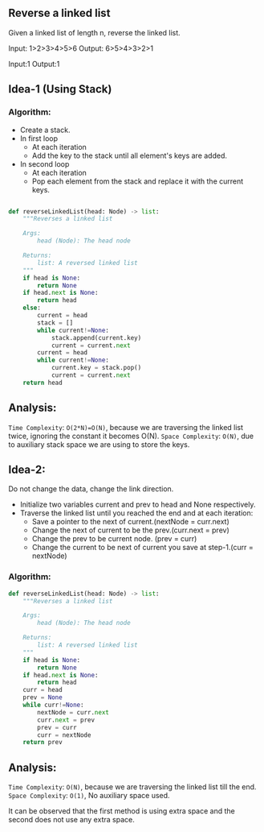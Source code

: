 ## Reverse a linked list

Given a linked list of length n, reverse the linked list.

Input: 1>2>3>4>5>6
Output: 6>5>4>3>2>1

Input:1
Output:1

## Idea-1 (Using Stack)

### Algorithm:

- Create a stack.
- In first loop
  - At each iteration
  - Add the key to the stack until all element's keys are added.
- In second loop
  - At each iteration
  - Pop each element from the stack and replace it with the current keys.

```py

def reverseLinkedList(head: Node) -> list:
    """Reverses a linked list

    Args:
        head (Node): The head node

    Returns:
        list: A reversed linked list
    """
    if head is None:
        return None
    if head.next is None:
        return head
    else:
        current = head
        stack = []
        while current!=None:
            stack.append(current.key)
            current = current.next
        current = head
        while current!=None:
            current.key = stack.pop()
            current = current.next
    return head

```

## Analysis:

`Time Complexity`: `O(2*N)=O(N)`, because we are traversing the linked list twice, ignoring the constant it becomes O(N).
`Space Complexity`: `O(N)`, due to auxiliary stack space we are using to store the keys.

## Idea-2:

Do not change the data, change the link direction.

- Initialize two variables current and prev to head and None respectively.
- Traverse the linked list until you reached the end and at each iteration:
  - Save a pointer to the next of current.(nextNode = curr.next)
  - Change the next of current to be the prev.(curr.next = prev)
  - Change the prev to be current node. (prev = curr)
  - Change the current to be next of current you save at step-1.(curr = nextNode)

### Algorithm:

```py
def reverseLinkedList(head: Node) -> list:
    """Reverses a linked list

    Args:
        head (Node): The head node

    Returns:
        list: A reversed linked list
    """
    if head is None:
        return None
    if head.next is None:
        return head
    curr = head
    prev = None
    while curr!=None:
        nextNode = curr.next
        curr.next = prev
        prev = curr
        curr = nextNode
    return prev
```

## Analysis:

`Time Complexity`: `O(N)`, because we are traversing the linked list till the end.
`Space Complexity`: `O(1)`, No auxiliary space used.

It can be observed that the first method is using extra space and the second does not use any extra space.
